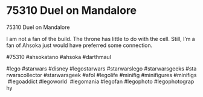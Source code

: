 # 75310 Duel on Mandalore

75310 Duel on Mandalore

I am not a fan of the build. The throne has little to do with the cell. Still, I’m a fan of Ahsoka just would have preferred some connection.

#75310 #ahsokatano #ahsoka #darthmaul

#lego #starwars #disney #legostarwars #starwarslego #starwarsgeeks #starwarscollector #starwarsgeek #afol #legolife #minifig #minifigures #minifigs #legoaddict #legoworld  #legomania #legofan #legophoto #legophotography

